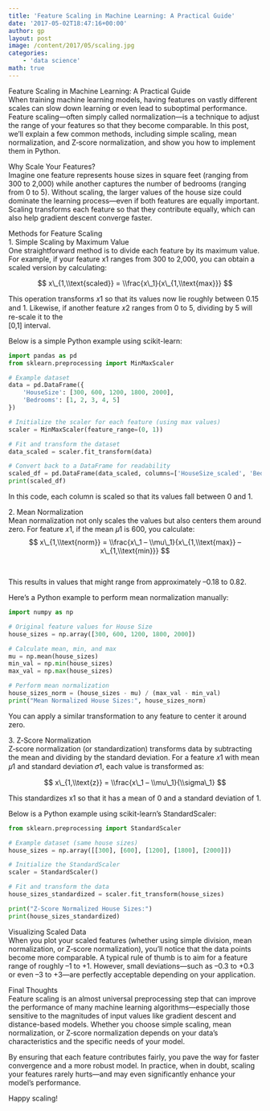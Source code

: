 ```yaml
---
title: 'Feature Scaling in Machine Learning: A Practical Guide'
date: '2017-05-02T18:47:16+00:00'
author: gp
layout: post
image: /content/2017/05/scaling.jpg
categories:
    - 'data science'
math: true
---
```


Feature Scaling in Machine Learning: A Practical Guide  
When training machine learning models, having features on vastly different scales can slow down learning or even lead to suboptimal performance. Feature scaling—often simply called normalization—is a technique to adjust the range of your features so that they become comparable. In this post, we’ll explain a few common methods, including simple scaling, mean normalization, and Z‑score normalization, and show you how to implement them in Python.

Why Scale Your Features?  
Imagine one feature represents house sizes in square feet (ranging from 300 to 2,000) while another captures the number of bedrooms (ranging from 0 to 5). Without scaling, the larger values of the house size could dominate the learning process—even if both features are equally important. Scaling transforms each feature so that they contribute equally, which can also help gradient descent converge faster.

Methods for Feature Scaling  
1\. Simple Scaling by Maximum Value  
One straightforward method is to divide each feature by its maximum value. For example, if your feature x1 ranges from 300 to 2,000, you can obtain a scaled version by calculating:

$$  
x\_{1,\\text{scaled}} = \\frac{x\_1}{x\_{1,\\text{max}}}  
$$

This operation transforms 𝑥1 so that its values now lie roughly between 0.15 and 1. Likewise, if another feature 𝑥2 ranges from 0 to 5, dividing by 5 will re-scale it to the  
\[0,1\] interval.

Below is a simple Python example using scikit-learn:

```python
import pandas as pd
from sklearn.preprocessing import MinMaxScaler

# Example dataset
data = pd.DataFrame({
    'HouseSize': [300, 600, 1200, 1800, 2000],
    'Bedrooms': [1, 2, 3, 4, 5]
})

# Initialize the scaler for each feature (using max values)
scaler = MinMaxScaler(feature_range=(0, 1))

# Fit and transform the dataset
data_scaled = scaler.fit_transform(data)

# Convert back to a DataFrame for readability
scaled_df = pd.DataFrame(data_scaled, columns=['HouseSize_scaled', 'Bedrooms_scaled'])
print(scaled_df)

```

In this code, each column is scaled so that its values fall between 0 and 1.

2\. Mean Normalization  
Mean normalization not only scales the values but also centers them around zero. For feature 𝑥1, if the mean 𝜇1 is 600, you calculate:  
$$  
x\_{1,\\text{norm}} = \\frac{x\_1 – \\mu\_1}{x\_{1,\\text{max}} – x\_{1,\\text{min}}}  
$$

​

This results in values that might range from approximately –0.18 to 0.82.

Here’s a Python example to perform mean normalization manually:

```python
import numpy as np

# Original feature values for House Size
house_sizes = np.array([300, 600, 1200, 1800, 2000])

# Calculate mean, min, and max
mu = np.mean(house_sizes)
min_val = np.min(house_sizes)
max_val = np.max(house_sizes)

# Perform mean normalization
house_sizes_norm = (house_sizes - mu) / (max_val - min_val)
print("Mean Normalized House Sizes:", house_sizes_norm)

```

You can apply a similar transformation to any feature to center it around zero.

3\. Z‑Score Normalization  
Z‑score normalization (or standardization) transforms data by subtracting the mean and dividing by the standard deviation. For a feature 𝑥1 with mean 𝜇1 and standard deviation 𝜎1, each value is transformed as:

$$  
x\_{1,\\text{z}} = \\frac{x\_1 – \\mu\_1}{\\sigma\_1}  
$$

This standardizes x1 so that it has a mean of 0 and a standard deviation of 1.

Below is a Python example using scikit-learn’s StandardScaler:

```python
from sklearn.preprocessing import StandardScaler

# Example dataset (same house sizes)
house_sizes = np.array([[300], [600], [1200], [1800], [2000]])

# Initialize the StandardScaler
scaler = StandardScaler()

# Fit and transform the data
house_sizes_standardized = scaler.fit_transform(house_sizes)

print("Z-Score Normalized House Sizes:")
print(house_sizes_standardized)


```

Visualizing Scaled Data  
When you plot your scaled features (whether using simple division, mean normalization, or Z‑score normalization), you’ll notice that the data points become more comparable. A typical rule of thumb is to aim for a feature range of roughly –1 to +1. However, small deviations—such as –0.3 to +0.3 or even –3 to +3—are perfectly acceptable depending on your application.

Final Thoughts  
Feature scaling is an almost universal preprocessing step that can improve the performance of many machine learning algorithms—especially those sensitive to the magnitudes of input values like gradient descent and distance-based models. Whether you choose simple scaling, mean normalization, or Z‑score normalization depends on your data’s characteristics and the specific needs of your model.

By ensuring that each feature contributes fairly, you pave the way for faster convergence and a more robust model. In practice, when in doubt, scaling your features rarely hurts—and may even significantly enhance your model’s performance.

Happy scaling!
